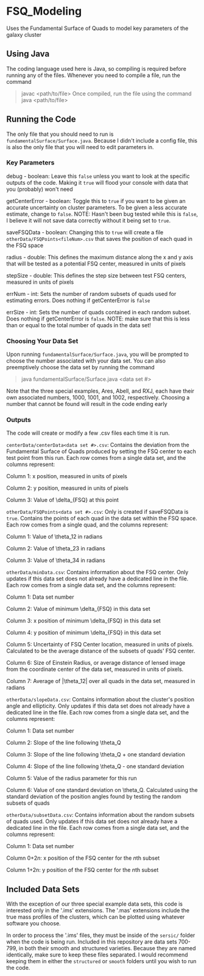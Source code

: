 # FSQ_Modeling
Uses the Fundamental Surface of Quads to model key parameters of the galaxy cluster

## Using Java
The coding language used here is Java, so compiling is required before running any of the files. Whenever you need to compile a file, run the command
> javac <path/to/file>
Once compiled, run the file using the command
> java <path/to/file>

## Running the Code
The only file that you should need to run is `fundamentalSurface/Surface.java`. Because I didn't include a config file, this is also the only file that you will need to edit parameters in.

### Key Parameters
debug - boolean:  Leave this `false` unless you want to look at the specific outputs of the code. Making it `true` will flood your console with data that you (probably) won't need

getCenterError - boolean: Toggle this to `true` if you want to be given an accurate uncertainty on cluster parameters. To be given a less accurate estimate, change to `false`. NOTE: Hasn't been bug tested while this is `false`, I believe it will not save data correctly without it being set to `true`.

saveFSQData - boolean: Changing this to `true` will create a file `otherData/FSQPoints<fileNum>.csv` that saves the position of each quad in the FSQ space

radius - double: This defines the maximum distance along the x and y axis that will be tested as a potential FSQ center, measured in units of pixels

stepSize - double: This defines the step size between test FSQ centers, measured in units of pixels

errNum - int: Sets the number of random subsets of quads used for estimating errors. Does nothing if getCenterError is `false`

errSize - int: Sets the number of quads contained in each random subset. Does nothing if getCenterError is `false`. NOTE: make sure that this is less than or equal to the total number of quads in the data set!

### Choosing Your Data Set
Upon running `fundamentalSurface/Surface.java`, you will be prompted to choose the number associated with your data set. You can also preemptively choose the data set by running the command
> java fundamentalSurface/Surface.java <data set #>

Note that the three special examples, Ares, Abell, and RXJ, each have their own associated numbers, 1000, 1001, and 1002, respectively. Choosing a number that cannot be found will result in the code ending early

### Outputs
The code will create or modify a few .csv files each time it is run.

`centerData/centerData<data set #>.csv`: Contains the deviation from the Fundamental Surface of Quads produced by setting the FSQ center to each test point from this run. Each row comes from a single data set, and the columns represent:

  Column 1: x position, measured in units of pixels

  Column 2: y position, measured in units of pixels

  Column 3: Value of \delta_{FSQ} at this point

`otherData/FSQPoints<data set #>.csv`: Only is created if saveFSQData is `true`. Contains the points of each quad in the data set within the FSQ space. Each row comes from a single quad, and the columns represent:

  Column 1: Value of \theta_12 in radians

  Column 2: Value of \theta_23 in radians

  Column 3: Value of \theta_34 in radians

`otherData/minData.csv`: Contains information about the FSQ center. Only updates if this data set does not already have a dedicated line in the file. Each row comes from a single data set, and the columns represent:

  Column 1: Data set number

  Column 2: Value of minimum \delta_{FSQ} in this data set

  Column 3: x position of minimum \delta_{FSQ} in this data set

  Column 4: y position of minimum \delta_{FSQ} in this data set

  Column 5: Uncertainty of FSQ Center location, measured in units of pixels. Calculated to be the average distance of the subsets of quads' FSQ center.

  Column 6: Size of Einstein Radius, or average distance of lensed image from the coordinate center of the data set, measured in units of pixels.

  Column 7: Average of |\theta_12| over all quads in the data set, measured in radians

  `otherData/slopeData.csv`: Contains information about the cluster's position angle and ellipticity. Only updates if this data set does not already have a dedicated line in the file. Each row comes from a single data set, and the columns represent:

  Column 1: Data set number

  Column 2: Slope of the line following \theta_Q

  Column 3: Slope of the line following \theta_Q + one standard deviation

  Column 4: Slope of the line following \theta_Q - one standard deviation

  Column 5: Value of the radius parameter for this run

  Column 6: Value of one standard deviation on \theta_Q. Calculated using the standard deviation of the position angles found by testing the random subsets of quads

  `otherData/subsetData.csv`: Contains information about the random subsets of quads used. Only updates if this data set does not already have a dedicated line in the file. Each row comes from a single data set, and the columns represent:

  Column 1: Data set number

  Column 0+2*n*: x position of the FSQ center for the *n*th subset

  Column 1+2n: y position of the FSQ center for the *n*th subset

## Included Data Sets
With the exception of our three special example data sets, this code is interested only in the '.ims' extensions. The '.mas' extensions include the true mass profiles of the clusters, which can be plotted using whatever software you choose.

In order to process the '.ims' files, they must be inside of the `sersic/` folder when the code is being run. Included in this repository are data sets 700-799, in both their smooth and structured varieties. Because they are named identically, make sure to keep these files separated. I would recommend keeping them in either the `structured` or `smooth` folders until you wish to run the code.
